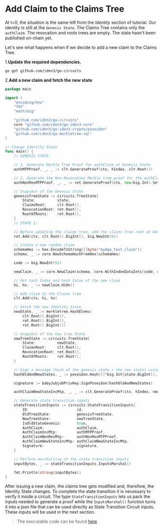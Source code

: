 # Add Claim to the Claims Tree

At t=0, the situation is the same left from the *Identity* section of tutorial. Our identity is still at the `Genesis State`. The Claims Tree contains only the `authClaim`. The revocation and roots trees are empty. The state hasn't been published on-chain yet.

Let's see what happens when if we decide to add a new claim to the Claims Tree.

1.**Update the required dependencies.**

```bash
go get github.com/iden3/go-circuits
```

2.**Add a new claim and fetch the new state**

```go
package main

import (
    "encoding/hex"
    "fmt"
    "math/big"

    "github.com/iden3/go-circuits"
    core "github.com/iden3/go-iden3-core"
    "github.com/iden3/go-iden3-crypto/poseidon"
    "github.com/iden3/go-merkletree-sql"
)

// Change Identity State
func main() {
	// GENESIS STATE:

	// 1. Generate Merkle Tree Proof for authClaim at Genesis State
	authMTPProof, _, _ := clt.GenerateProof(ctx, hIndex, clt.Root())

	// 2. Generate the Non-Revocation Merkle tree proof for the authClaim at Genesis State
	authNonRevMTPProof, _, _ := ret.GenerateProof(ctx, new(big.Int).SetUint64(revNonce), ret.Root())

	// Snapshot of the Genesis State
	genesisTreeState := circuits.TreeState{
		State:          state,
		ClaimsRoot:     clt.Root(),
		RevocationRoot: ret.Root(),
		RootOfRoots:    rot.Root(),
	}
	// STATE 1:

	// Before updating the claims tree, add the claims tree root at Genesis state to the Roots tree.
	rot.Add(ctx, clt.Root().BigInt(), big.NewInt(0))

	// Create a new random claim
	schemaHex := hex.EncodeToString([]byte("myAge_test_claim"))
	schema, _ := core.NewSchemaHashFromHex(schemaHex)

	code := big.NewInt(51)

	newClaim, _ := core.NewClaim(schema, core.WithIndexDataInts(code, nil))

	// Get hash Index and hash Value of the new claim
	hi, hv, _ := newClaim.HiHv()

	// Add claim to the Claims tree
	clt.Add(ctx, hi, hv)

	// Fetch the new Identity State
	newState, _ := merkletree.HashElems(
		clt.Root().BigInt(),
		ret.Root().BigInt(),
		rot.Root().BigInt())

	// Snapshot of the new tree State
	newTreeState := circuits.TreeState{
		State:          newState,
		ClaimsRoot:     clt.Root(),
		RevocationRoot: ret.Root(),
		RootOfRoots:    rot.Root(),
	}

	// Sign a message (hash of the genesis state + the new state) using your private key
	hashOldAndNewStates, _ := poseidon.Hash([]*big.Int{state.BigInt(), newState.BigInt()})

	signature := babyJubjubPrivKey.SignPoseidon(hashOldAndNewStates)

	authClaimNewStateIncMtp, _, _ := clt.GenerateProof(ctx, hIndex, newTreeState.ClaimsRoot)

	// Generate state transition inputs
	stateTransitionInputs := circuits.StateTransitionInputs{
		ID:                      id,
		OldTreeState:            genesisTreeState,
		NewTreeState:            newTreeState,
		IsOldStateGenesis:       true,
		AuthClaim:               authClaim,
		AuthClaimIncMtp:         authMTPProof,
		AuthClaimNonRevMtp:      authNonRevMTPProof,
		AuthClaimNewStateIncMtp: authClaimNewStateIncMtp,
		Signature:               signature,
	}

	// Perform marshalling of the state transition inputs
	inputBytes, _ := stateTransitionInputs.InputsMarshal()

	fmt.Println(string(inputBytes))
}
```

After issuing a new claim, the claims tree gets modified and, therefore, the Identity State changes. To complete the state transition it is necessary to verify it inside a circuit. The type `StateTransitionInputs` lets us pack the inputs needed to generate a proof while the `InputsMarshal()` function turns it into a json file that can be used directly as State Transition Circuit inputs. These inputs will be used in the next section.

> The executable code can be found [here](https://github.com/0xPolygonID/tutorial-examples/blob/main/issuer-protocol/main.go#L156)
